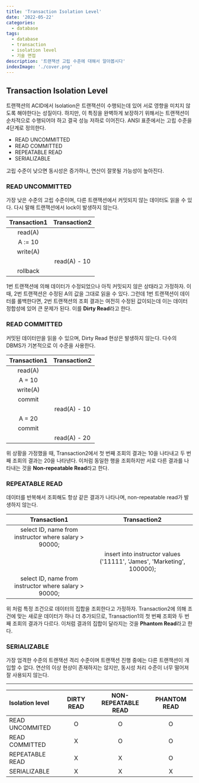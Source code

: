```yaml
---
title: 'Transaction Isolation Level'
date: '2022-05-22'
categories:
  - database
tags:
  - database
  - transaction
  - isolation level
  - 기술 면접
description: '트랜잭션 고립 수준에 대해서 알아봅시다'
indexImage: './cover.png'
---
```


## Transaction Isolation Level  

트랜잭션의 ACID에서 Isolation은 트랜잭션이 수행되는데 있어 서로 영향을 미치지 않도록 해야한다는 성질이다. 
하지만, 이 특징을 완벽하게 보장하기 위해서는 트랜잭션이 순차적으로 수행되어야 하고 결국 성능 저하로 이어진다. 
ANSI 표준에서는 고립 수준을 4단계로 정의한다. 

- READ UNCOMMITTED
- READ COMMITTED
- REPEATABLE READ
- SERIALIZABLE

고립 수준이 낮으면 동시성은 증가하나, 연산이 잘못될 가능성이 높아진다. 

### READ UNCOMMITTED

가장 낮은 수준의 고립 수준이며, 다른 트랜잭션에서 커밋되지 않는 데이터도 읽을 수 있다. 
다시 말해 트랜잭션에서 lock이 발생하지 않는다. 

|Transaction1|Transaction2|
|:---:|:---:|
|read(A)||
|A := 10||
|write(A)||
||read(A) - 10|
|rollback||

1번 트랜잭션에 의해 데이터가 수정되었으나 아직 커밋되지 않은 상태라고 가정하자. 
이 때, 2번 트랜잭션은 수정된 A의 값을 그대로 읽을 수 있다. 
그런데 1번 트랜잭션이 데이터를 롤백한다면, 2번 트랜잭션의 조회 결과는 여전히 수정된 값이되는데 이는 데이터 정합성에 있어 큰 문제가 된다. 
이를 **Dirty Read**라고 한다. 

### READ COMMITTED  

커밋된 데이터만을 읽을 수 있으며, Dirty Read 현상은 발생하지 않는다. 
다수의 DBMS가 기본적으로 이 수준을 사용한다. 

|Transaction1|Transaction2|
|:---:|:---:|
|read(A)||
|A = 10||
|write(A)||
|commit||
||read(A) - 10|
|A = 20||
|commit||
||read(A) - 20|

위 상황을 가정했을 때, Transaction2에서 첫 번째 조회의 결과는 10을 나타내고 두 번째 조회의 결과는 20을 나타낸다. 
이처럼 동일한 행을 조회하지만 서로 다른 결과를 나타내는 것을 **Non-repeatable Read**라고 한다. 

### REPEATABLE READ

데이터를 반복해서 조회해도 항상 같은 결과가 나타나며, non-repeatable read가 발생하지 않는다. 

|Transaction1|Transaction2|
|:---:|:---:|
|select ID, name from instructor where salary > 90000;||
||insert into instructor values ('11111', 'James', 'Marketing', 100000);|
|select ID, name from instructor where salary > 90000;||

위 처럼 특정 조건으로 데이터의 집합을 조회한다고 가정하자. 
Transaction2에 의해 조건에 맞는 새로운 데이터가 하나 더 추가되므로, 
Transaction1의 첫 번째 조회와 두 번째 조회의 결과가 다르다. 
이처럼 결과의 집합이 달라지는 것을 **Phantom Read**라고 한다. 

### SERIALIZABLE  

가장 엄격한 수준의 트랜잭션 격리 수준이며 트랜잭션 진행 중에는 다른 트랜잭션이 개입할 수 없다. 
연산의 이상 현상이 존재하지는 않지만, 동시성 처리 수준이 너무 떨어져 잘 사용되지 않는다. 

---------

|Isolation level|DIRTY READ|NON-REPEATABLE READ|PHANTOM READ|
|:---|:---:|:---:|:---:|
|READ UNCOMMITED|O|O|O|
|READ COMMITTED|X|O|O|
|REPEATABLE READ|X|X|O|
|SERIALIZABLE|X|X|X|